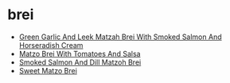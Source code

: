 # brei

 * [Green Garlic And Leek Matzah Brei With Smoked Salmon And Horseradish Cream](../../index/g/green-garlic-and-leek-matzah-brei-with-smoked-salmon-and-horseradish-cream.json)
 * [Matzo Brei With Tomatoes And Salsa](../../index/m/matzo-brei-with-tomatoes-and-salsa-352030.json)
 * [Smoked Salmon And Dill Matzoh Brei](../../index/s/smoked-salmon-and-dill-matzoh-brei-101043.json)
 * [Sweet Matzo Brei](../../index/s/sweet-matzo-brei.json)
